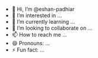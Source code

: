 - 👋 Hi, I’m @eshan-padhiar
- 👀 I’m interested in ...
- 🌱 I’m currently learning ...
- 💞️ I’m looking to collaborate on ...
- 📫 How to reach me ...
- 😄 Pronouns: ...
- ⚡ Fun fact: ...

<!---
eshan-padhiar/eshan-padhiar is a ✨ special ✨ repository because its `README.md` (this file) appears on your GitHub profile.
You can click the Preview link to take a look at your changes.
--->
